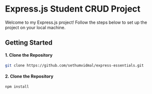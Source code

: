 # Express.js Student CRUD Project

Welcome to my Express.js project! Follow the steps below to set up the project on your local machine.

## Getting Started

#### 1. Clone the Repository

```bash
git clone https://github.com/sethumvidmal/express-essentials.git
```
#### 2. Clone the Repository
```bash
npm install
```
